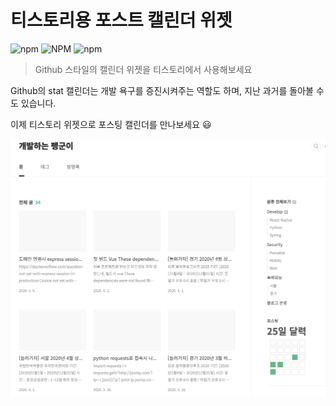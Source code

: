 # 티스토리용 포스트 캘린더 위젯
![npm](https://img.shields.io/npm/v/tistory-calendar) ![NPM](https://img.shields.io/npm/l/tistory-calendar) ![npm](https://img.shields.io/npm/dw/tistory-calendar)
> Github 스타일의 캘린더 위젯을 티스토리에서 사용해보세요

Github의 stat 캘린더는 개발 욕구를 증진시켜주는 역할도 하며, 지난 과거를 돌아볼 수도 있습니다. 

이제 티스토리 위젯으로 포스팅 캘린더를 만나보세요 😃

![](./preview.png)